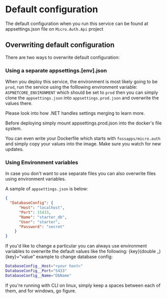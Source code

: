 # Default configuration
The default configuration when you run this service can be found at appsettings.json file on `Micro.Auth.Api` project

## Overwriting default configuration
There are two ways to overwrite default configuration:

### Using a separate appsettings.[env].json
When you deploy this service, the environment is most likely going to be `prod`, run the service using the folllowing environment variable: `ASPNETCORE_ENVIRONMENT` which should be set to `prod`
then you can simply clone the `appsettings.json` into `appsettings.prod.json` and overwrite the values there.

Please look into how .NET handles settings merging to learn more.

Before deploying simply mount appsettings.prod.json into the docker's file system.

You can even write your Dockerfile which starts with `fossapps/micro.auth` and simply copy your values into the image. Make sure you watch for new updates.

### Using Environment variables
In case you don't want to use separate files you can also overwrite files using environment variables.

A sample of `appsettings.json` is below:
```json
{
  "DatabaseConfig": {
      "Host": "localhost",
      "Port": 15433,
      "Name": "starter_db",
      "User": "starter",
      "Password": "secret"
    }
}
```
If you'd like to change a particular you can always use environment variables to overwrite the default values like the following: {key}(double _){key}="value" example to change database config:
```bash
DatabaseConfig__Host="<your host>"
DatabaseConfig__Port="5433"
DatabaseConfig__Name="DbName"
```

If you're running with CLI on linux, simply keep a spaces between each of them, and for windows, go figure.
